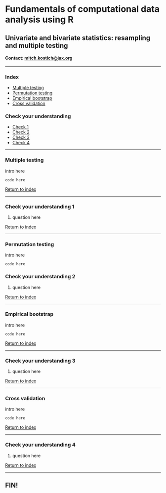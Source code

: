 # Fundamentals of computational data analysis using R
## Univariate and bivariate statistics: resampling and multiple testing
#### Contact: mitch.kostich@jax.org

---

### Index

- [Multiple testing](#multiple-testing)
- [Permutation testing](#permutation-testing)
- [Empirical bootstrap](#empirical-bootstrap)
- [Cross validation](#cross-validation)

### Check your understanding

- [Check 1](#check-your-understanding-1)
- [Check 2](#check-your-understanding-2)
- [Check 3](#check-your-understanding-3)
- [Check 4](#check-your-understanding-4)

---

### Multiple testing

intro here

```
code here

```

[Return to index](#index)

---

### Check your understanding 1

1) question here

[Return to index](#index)

---

### Permutation testing

intro here

```
code here

```

### Check your understanding 2

1) question here

[Return to index](#index)

---

### Empirical bootstrap

intro here

```
code here

```

[Return to index](#index)

---

### Check your understanding 3

1) question here

[Return to index](#index)

---

### Cross validation

intro here

```
code here

```

[Return to index](#index)

---

### Check your understanding 4

1) question here

[Return to index](#index)

---

## FIN!
